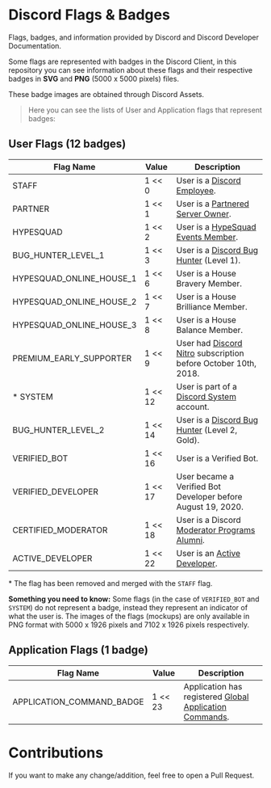 # Discord Flags & Badges

Flags, badges, and information provided by Discord and Discord Developer Documentation.

Some flags are represented with badges in the Discord Client, in this repository you can see information about these flags and their respective badges in **SVG** and **PNG** (5000 x 5000 pixels) files.

These badge images are obtained through Discord Assets.

> Here you can see the lists of User and Application flags that represent badges:

## User Flags (12 badges)

| Flag Name                | Value   | Description                                                                                                                     |
| ------------------------ | ------- | ------------------------------------------------------------------------------------------------------------------------------- |
| STAFF                    | 1 << 0  | User is a [Discord Employee](https://discord.com/jobs).                                                                         |
| PARTNER                  | 1 << 1  | User is a [Partnered Server Owner](https://discord.com/partners).                                                               |
| HYPESQUAD                | 1 << 2  | User is a [HypeSquad Events Member](https://discord.com/hypesquad).                                                             |
| BUG_HUNTER_LEVEL_1       | 1 << 3  | User is a [Discord Bug Hunter](https://support.discord.com/hc/en-us/articles/360046057772-Discord-Bugs) (Level 1).              |
| HYPESQUAD_ONLINE_HOUSE_1 | 1 << 6  | User is a House Bravery Member.                                                                                                 |
| HYPESQUAD_ONLINE_HOUSE_2 | 1 << 7  | User is a House Brilliance Member.                                                                                              |
| HYPESQUAD_ONLINE_HOUSE_3 | 1 << 8  | User is a House Balance Member.                                                                                                 |
| PREMIUM_EARLY_SUPPORTER  | 1 << 9  | User had [Discord Nitro](https://discord.com/nitro) subscription before October 10th, 2018.                                     |
| \* SYSTEM                | 1 << 12 | User is part of a [Discord System](https://support.discord.com/hc/en-us/articles/360036118732-Discord-System-Messages) account. |
| BUG_HUNTER_LEVEL_2       | 1 << 14 | User is a [Discord Bug Hunter](https://support.discord.com/hc/en-us/articles/360046057772-Discord-Bugs) (Level 2, Gold).        |
| VERIFIED_BOT             | 1 << 16 | User is a Verified Bot.                                                                                                         |
| VERIFIED_DEVELOPER       | 1 << 17 | User became a Verified Bot Developer before August 19, 2020.                                                                    |
| CERTIFIED_MODERATOR      | 1 << 18 | User is a Discord [Moderator Programs Alumni](https://discord.com/safety).                                                      |
| ACTIVE_DEVELOPER         | 1 << 22 | User is an [Active Developer](https://support-dev.discord.com/hc/en-us/articles/10113997751447-Active-Developer-Badge).         |

\* The flag has been removed and merged with the `STAFF` flag.

**Something you need to know:** Some flags (in the case of `VERIFIED_BOT` and `SYSTEM`) do not represent a badge, instead they represent an indicator of what the user is. The images of the flags (mockups) are only available in PNG format with 5000 x 1926 pixels and 7102 x 1926 pixels respectively.

## Application Flags (1 badge)

| Flag Name                 | Value   | Description                                                                                                                      |
| ------------------------- | ------- | -------------------------------------------------------------------------------------------------------------------------------- |
| APPLICATION_COMMAND_BADGE | 1 << 23 | Application has registered [Global Application Commands](https://discord.com/developers/docs/interactions/application-commands). |

# Contributions

If you want to make any change/addition, feel free to open a Pull Request.
